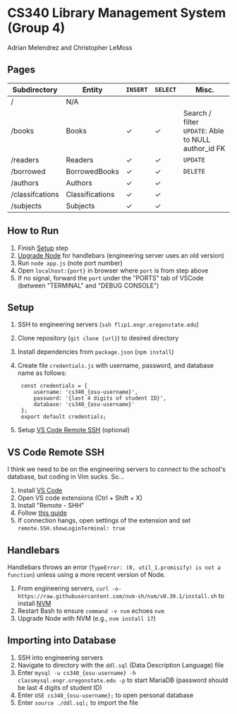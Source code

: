 # CS340 Library Management System (Group 4)
Adrian Melendrez and Christopher LeMoss

## Pages
| Subdirectory      | Entity             |`INSERT`|`SELECT`| Misc.  |
|-------------------|--------------------|--------|--------|--------|
|  /                |  N/A               |        |        |        |
|  /books           |  Books             |   ✓   |    ✓   |Search / filter<br>`UPDATE`: Able to NULL author_id FK|
|  /readers         |  Readers           |   ✓   |    ✓   |`UPDATE`|
|  /borrowed        |  BorrowedBooks     |   ✓   |    ✓   |`DELETE`|
|  /authors         |  Authors           |   ✓   |    ✓   |        |
|  /classifcations  |  Classifications   |   ✓   |    ✓   |        |
|  /subjects        |  Subjects          |   ✓   |    ✓   |        |


## How to Run
1. Finish [Setup](#setup) step
2. [Upgrade Node](#handlebars) for handlebars (engineering server uses an old version) 
3. Run `node app.js` (note port number)
4. Open `localhost:{port}` in browser where `port` is from step above
5. If no signal, forward the `port` under the "PORTS" tab of VSCode (between "TERMINAL" and "DEBUG CONSOLE")
   
## Setup
1. SSH to engineering servers (`ssh flip1.engr.oregonstate.edu`)
2. Clone repository (`git clone {url}`) to desired directory
3. Install dependencies from `package.json` (`npm install`)
4. Create file `credentials.js` with username, password, and database name as follows:
   
        const credentials = {
            username: 'cs340_{osu-username}',
            password: '{last 4 digits of student ID}',
            database: 'cs340_{osu-username}'
        };
        export default credentials;
        
5. Setup [VS Code Remote SSH](#vs-code-remote-ssh) (optional)

## VS Code Remote SSH
I think we need to be on the engineering servers to connect to the school's database, but coding in Vim sucks. So...
1. Install [VS Code](https://code.visualstudio.com/download)
2. Open VS code extensions (Ctrl + Shift + X)
3. Install "Remote - SHH"
4. Follow [this guide](https://code.visualstudio.com/docs/remote/ssh#_connect-to-a-remote-host)
5. If connection hangs, open settings of the extension and set `remote.SSH.showLoginTerminal: true`

## Handlebars
Handlebars throws an error (`TypeError: (0, util_1.promisify) is not a function`) unless using a more recent version of Node.
1. From engineering servers, `curl -o- https://raw.githubusercontent.com/nvm-sh/nvm/v0.39.1/install.sh` to install [NVM](https://github.com/nvm-sh/nvm#install-script)
2. Restart Bash to ensure `command -v nvm` echoes `nvm`
3. Upgrade Node with NVM (e.g., `nvm install 17`)

## Importing into Database
1. SSH into engineering servers
2. Navigate to directory with the `ddl.sql` (Data Description Language) file
3. Enter `mysql -u cs340_{osu-username} -h classmysql.engr.oregonstate.edu -p` to start MariaDB (password should be last 4 digits of student ID)
4. Enter `USE cs340_{osu-username};` to open personal database
5. Enter `source ./ddl.sql;` to import the file
